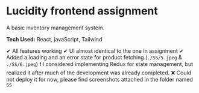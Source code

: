 # Lucidity frontend assignment

A basic inventory management system.

**Tech Used:** React, javaScript, Tailwind

✔ All features working
✔ UI almost identical to the one in assignment
✔ Added a loading and an error state for product fetching (`./SS/5.jpeg` & `./SS/6.jpeg`)
❗ I considered implementing Redux for state management, but realized it after much of the development was already completed.
❌ Could not deploy it for now, please find screenshots attached in the folder named `SS`

